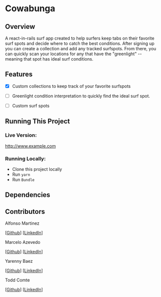 # Cowabunga

## Overview

A react-in-rails surf app created to help surfers keep tabs on their favorite surf spots and decide where to catch the best conditions. After signing up you can create a collection and add any tracked surfspots. From there, you can quickly scan your locations for any that have the "greenlight" -- meaning that spot has ideal surf conditions.


## Features

- [x] Custom collections to keep track of your favorite surfspots
- [ ] Greenlight condition interpretation to quickly find the ideal surf spot.
- [ ] Custom surf spots


## Running This Project

### Live Version: 
http://www.example.com

### Running Locally:
- Clone this project locally
- Run `yarn`
- Run `Bundle`


## Dependencies

## Contributors
Alfonso Martinez

[[Github](https://github.com/shrikefound)]
[[LinkedIn](https://www.linkedin.com/in/alfonso-martinez-dev)]

Marcelo Azevedo

[[Github](https://github.com/shrikefound)]
[[LinkedIn](https://www.linkedin.com/in/alfonso-martinez-dev)]

Yarenny Baez

[[Github](https://github.com/shrikefound)]
[[LinkedIn](https://www.linkedin.com/in/alfonso-martinez-dev)]

Todd Comte

[[Github](https://github.com/shrikefound)]
[[LinkedIn](https://www.linkedin.com/in/alfonso-martinez-dev)]
